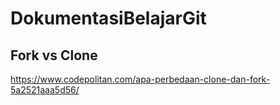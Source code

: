 # DokumentasiBelajarGit

## Fork vs Clone
https://www.codepolitan.com/apa-perbedaan-clone-dan-fork-5a2521aaa5d56/
